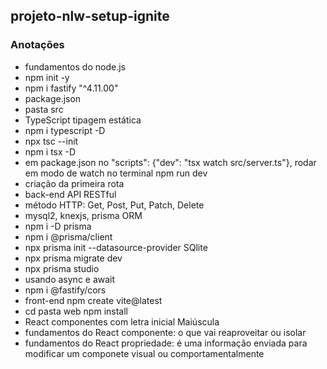 ## projeto-nlw-setup-ignite

### Anotações

- fundamentos do node.js
- npm init -y
- npm i fastify "^4.11.00"
- package.json
- pasta src
- TypeScript tipagem estática
- npm i typescript -D
- npx tsc --init
- npm i tsx -D
- em package.json no "scripts": {"dev": "tsx watch src/server.ts"}, rodar em modo de watch no terminal npm run dev
- criação da primeira rota
- back-end API RESTful
- método HTTP: Get, Post, Put, Patch, Delete
- mysql2, knexjs, prisma ORM
- npm i -D prisma
- npm i @prisma/client
- npx prisma init --datasource-provider SQlite
- npx prisma migrate dev
- npx prisma studio
- usando async e await
- npm i @fastify/cors
- front-end npm create vite@latest
- cd pasta web npm install
- React componentes com letra inicial Maiúscula
- fundamentos do React componente: o que vai reaproveitar ou isolar
- fundamentos do React propriedade: é uma informação enviada para modificar um componete visual ou comportamentalmente 
